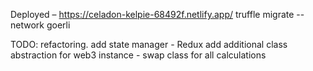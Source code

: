 Deployed – https://celadon-kelpie-68492f.netlify.app/
truffle migrate --network goerli

TODO:
refactoring. add state manager - Redux
add additional class abstraction for web3 instance - swap class for all calculations
